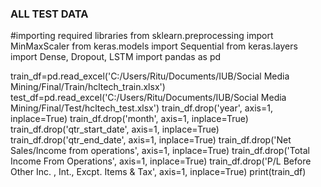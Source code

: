 ### ALL TEST DATA

#importing required libraries
from sklearn.preprocessing import MinMaxScaler
from keras.models import Sequential
from keras.layers import Dense, Dropout, LSTM
import pandas as pd

train_df=pd.read_excel('C:/Users/Ritu/Documents/IUB/Social Media Mining/Final/Train/hcltech_train.xlsx')
test_df=pd.read_excel('C:/Users/Ritu/Documents/IUB/Social Media Mining/Final/Test/hcltech_test.xlsx')
train_df.drop('year', axis=1, inplace=True)
train_df.drop('month', axis=1, inplace=True)
train_df.drop('qtr_start_date', axis=1, inplace=True)
train_df.drop('qtr_end_date', axis=1, inplace=True)
train_df.drop('Net Sales/Income from operations', axis=1, inplace=True)
train_df.drop('Total Income From Operations', axis=1, inplace=True)
train_df.drop('P/L Before Other Inc. , Int., Excpt. Items & Tax', axis=1, inplace=True)
print(train_df)

